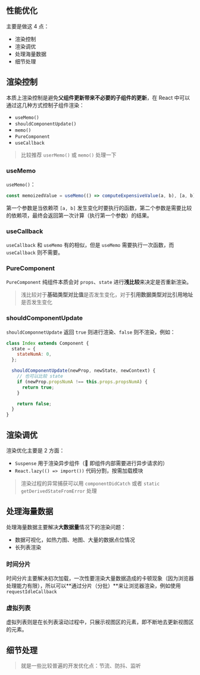 ## 性能优化

主要是做这 4 点：

- 渲染控制
- 渲染调优
- 处理海量数据
- 细节处理

## 渲染控制

本质上渲染控制是避免**父组件更新带来不必要的子组件的更新**，在 React 中可以通过这几种方式控制子组件渲染：

- `useMemo()`
- `shouldComponentUpdate()`
- `memo()`
- `PureComponent`
- `useCallback`

> 比较推荐 `userMemo()` 或 `memo()` 处理一下

### useMemo

`useMemo()`：

```javascript
const memoizedValue = useMemo(() => computeExpensiveValue(a, b), [a, b]);
```

第一个参数是当依赖项 `[a, b]` 发生变化时要执行的函数，第二个参数是需要比较的依赖项，最终会返回第一次计算（执行第一个参数）的结果。

### useCallback

`useCallback` 和 `useMemo` 有的相似，但是 `useMemo` 需要执行一次函数，而 `useCallback` 则不需要。

### PureComponent

`PureComponent` 纯组件本质会对 `props`、`state` 进行**浅比较**来决定是否重新渲染。

> 浅比较对于**基础类型对比值**是否发生变化，对于**引用数据类型对比引用地址**是否发生变化

### shouldComponentUpdate

`shouldComponnetUpdate` 返回 `true` 则进行渲染、`false` 则不渲染，例如：

```javascript
class Index extends Component {
  state = {
    stateNumA: 0,
  };

  shouldComponentUpdate(newProp, newState, newContext) {
    // 也可以比较 state
    if (newProp.propsNumA !== this.props.propsNumA) {
      return true;
    }

    return false;
  }
}
```

## 渲染调优

渲染优化主要是 2 方面：

- `Suspense` 用于渲染异步组件（ 即组件内部需要进行异步请求的）
- `React.lazy(() => import())` 代码分割，按需加载模块

> 渲染过程的异常捕获可以用 `componentDidCatch` 或者 `static getDerivedStateFromError` 处理

## 处理海量数据

处理海量数据主要解决**大数据量**情况下的渲染问题：

- 数据可视化，如热力图、地图、大量的数据点位情况
- 长列表渲染

### 时间分片

时间分片主要解决初次加载，一次性要渲染大量数据造成的卡顿现象（因为浏览器处理能力有限），所以可以**通过分片（分批）**来让浏览器渲染，例如使用 `requestIdleCallback`

### 虚拟列表

虚拟列表则是在长列表滚动过程中，只展示视图区的元素，即不断地去更新视图区的元素。

## 细节处理

> 就是一些比较普遍的开发优化点：节流、防抖、监听
